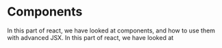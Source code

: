 # Components

In this part of react, we have looked at components, and how to use them with advanced JSX.
In this part of react, we have looked at 